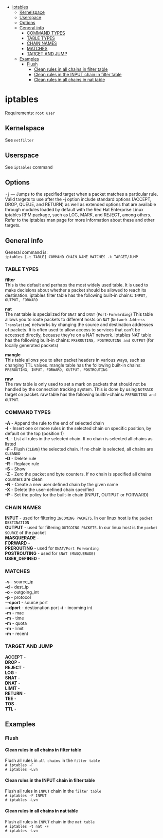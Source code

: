 - [iptables](#iptables)
  * [Kernelspace](#kernelspace)
  * [Userspace](#userspace)
  * [Options](#options)
  * [General info](#general-info)
    + [COMMAND TYPES](#command-types)
    + [TABLE TYPES](#table-types)
    + [CHAIN NAMES](#chain-names)
    + [MATCHES](#MATCHES)
    + [TARGET AND JUMP](#TARGET-AND-JUMP)
  * [Examples](#Examples)
    + [Flush](#flush)
      + [Clean rules in all chains in filter table](#clean-rules-in-all-chains-in-filter-table)
      + [Clean rules in the INPUT chain in filter table](#Clean-rules-in-the-INPUT-chain-in-filter-table)
      + [Clean rules in all chains in nat table](#Clean-rules-in-all-chains-in-nat-table)
# iptables
Requirements: `root user`

## Kernelspace
See `netfilter`

## Userspace
See `iptables` command

## Options
`-j` — Jumps to the specified target when a packet matches a particular rule. Valid targets to use after the -j option include standard options (ACCEPT, DROP, QUEUE, and RETURN) as well as extended options that are available through modules loaded by default with the Red Hat Enterprise Linux iptables RPM package, such as LOG, MARK, and REJECT, among others. Refer to the iptables man page for more information about these and other targets.


## General info

General command is:  
`iptables [-t TABLE] COMMAND CHAIN_NAME MATCHES -k TARGET/JUMP`

### TABLE TYPES
**filter**  
This is the default and perhaps the most widely used table. It is used to make decisions about whether a packet should be allowed to reach its destination.
iptables filter table has the following built-in chains: `INPUT, OUTPUT, FORWARD`

**nat**  
The nat table is specialized for `SNAT` and `DNAT` (`Port-Forwarding`)
This table allows you to route packets to different hosts on `NAT` (`Network Address Translation`) networks by changing the source and destination addresses of packets. It is often used to allow access to services that can’t be accessed directly, because they’re on a NAT network.
iptables NAT table has the following built-in chains: `PREROUTING, POSTROUTING and OUTPUT` (for locally generated packets)

**mangle**  
This table allows you to alter packet headers in various ways, such as changing TTL values.
mangle table has the following built-in chains: `PREROUTING, INPUT, FORWARD, OUTPUT, POSTROUTING`

**raw**  
The raw table is only used to set a mark on packets that should not be handled by the connection tracking system. This is done by using `NOTRACK`
target on packet. raw table has the following builtin-chains: `PREROUTING and OUTPUT`.

### COMMAND TYPES                                                                                               
**-A** - Append the rule to the end of selected chain                                                             
**-I** - Insert one or more rules in the selected chain  on specific position, by default on the top (position 1)  
**-L** - List all rules in the selected chain. If no chain is selected all chains as listed                       
**-F** - Flush (`CLEAN`) the selected chain. If no chain is selected, all chains are `CLEANED`                               
**-D** - Delete rule                                                                                              
**-R** - Replace rule                                                                                             
**-S** - Show                                                                                                     
**-Z** - Zero the packet and byte counters. If no chain is specified all chains counters are clean                
**-N** - Create a new user defined chain by the given name                                                        
**-X** - Delete the user-defined chain specified                                                                  
**-P** - Set the policy for the built-in chain (INPUT, OUTPUT or FORWARD)                                         

### CHAIN NAMES 
**INPUT**  - used for filtering `INCOMING PACKETS`. In our linux host is the `packet DESTINATION`  
**OUTPUT** - used for filtering `OUTGOING PACKETS`. In our linux host is the `packet SOURCE` of the packet  
**MASQUERADE** -  
**FORWARD** -  
**PREROUTING** - used for `DNAT/Port Forwarding`  
**POSTROUTING** - used for `SNAT (MASQUERADE)`  
**USER_DEFINED** -  

### MATCHES
**-s** - source_ip              
**-d** - dest_ip                
**-o** - outgoing_int           
**-p** - protocol               
**--sport** - source port       
**--dport** - destionation port 
**-i** - incoming int           
**-m** - mac                    
**-m** - time                   
**-m** - quota                  
**-m** - limit                  
**-m** - recent                 

### TARGET AND JUMP
**ACCEPT** -         
**DROP** -          
**REJECT** -         
**LOG** -            
**SNAT** -           
**DNAT** -           
**LIMIT** -          
**RETURN** -         
**TEE** -            
**TOS** -            
**TTL** -            

## Examples
### Flush
#### Clean rules in all chains in filter table
Flush all rules in `all chains` in the `filter table`  
`# iptables -F`  
`# iptables -Lvn`  

#### Clean rules in the INPUT chain in filter table
Flush all rules in `INPUT` chain in the `filter table`  
`# iptables -F INPUT`  
`# iptables -Lvn`  


#### Clean rules in all chains in nat table
Flush all rules in `INPUT` chain in the `nat table`  
`# iptables -t nat -F`  
`# iptables -Lvn`  
